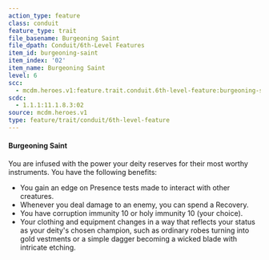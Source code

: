 ```yaml
---
action_type: feature
class: conduit
feature_type: trait
file_basename: Burgeoning Saint
file_dpath: Conduit/6th-Level Features
item_id: burgeoning-saint
item_index: '02'
item_name: Burgeoning Saint
level: 6
scc:
  - mcdm.heroes.v1:feature.trait.conduit.6th-level-feature:burgeoning-saint
scdc:
  - 1.1.1:11.1.8.3:02
source: mcdm.heroes.v1
type: feature/trait/conduit/6th-level-feature
---
```


#### Burgeoning Saint

You are infused with the power your deity reserves for their most worthy instruments. You have the following benefits:

- You gain an edge on Presence tests made to interact with other creatures.
- Whenever you deal damage to an enemy, you can spend a Recovery.
- You have corruption immunity 10 or holy immunity 10 (your choice).
- Your clothing and equipment changes in a way that reflects your status as your deity's chosen champion, such as ordinary robes turning into gold vestments or a simple dagger becoming a wicked blade with intricate etching.
